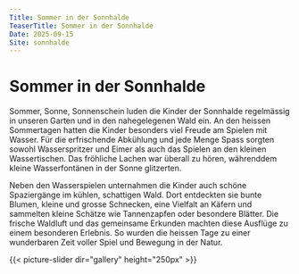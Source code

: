 ```yaml
---
Title: Sommer in der Sonnhalde
TeaserTitle: Sommer in der Sonnhalde
Date: 2025-09-15
Site: sonnhalde
---
```

# Sommer in der Sonnhalde

Sommer, Sonne, Sonnenschein luden die Kinder der Sonnhalde regelmässig in unseren Garten und in den nahegelegenen Wald ein. An den heissen Sommertagen hatten die Kinder besonders viel Freude am Spielen mit Wasser. Für die erfrischende Abkühlung und jede Menge Spass sorgten sowohl Wasserspritzer und Eimer als auch das Spielen an den kleinen Wassertischen. Das fröhliche Lachen war überall zu hören, währenddem kleine Wasserfontänen in der Sonne glitzerten.

Neben den Wasserspielen unternahmen die Kinder auch schöne Spaziergänge im kühlen, schattigen Wald. Dort entdeckten sie bunte Blumen, kleine und grosse Schnecken, eine Vielfalt an Käfern und sammelten kleine Schätze wie Tannenzapfen oder besondere Blätter. Die frische Waldluft und das gemeinsame Erkunden machten diese Ausflüge zu einem besonderen Erlebnis. So wurden die heissen Tage zu einer wunderbaren Zeit voller Spiel und Bewegung in der Natur.


{{< picture-slider dir="gallery" height="250px" >}}


